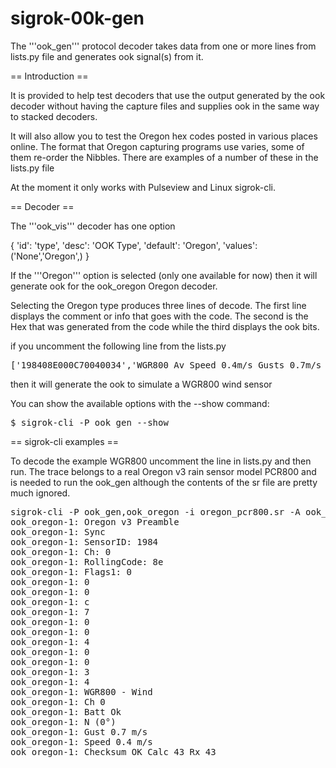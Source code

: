 # sigrok-00k-gen
The '''ook_gen''' protocol decoder takes data from one or more lines from lists.py file and generates ook signal(s) from it.

== Introduction ==

It is provided to help test decoders that use the output generated by the ook decoder without having the capture files and supplies ook in the same way to stacked decoders.

It will also allow you to test the Oregon hex codes posted in various places online. The format that Oregon capturing programs use varies, some of them re-order the Nibbles. There are examples of a number of these in the lists.py file

At the moment it only works with Pulseview and Linux sigrok-cli.

== Decoder ==

The '''ook_vis''' decoder has one option

{ 'id': 'type', 'desc': 'OOK Type', 'default': 'Oregon', 'values': ('None','Oregon',) }

If the '''Oregon''' option is selected (only one available for now) then it will generate ook for the ook_oregon Oregon decoder.

Selecting the Oregon type produces three lines of decode. The first line displays the comment or info that goes with the code. The second is the Hex that was generated from the code while the third displays the ook bits.

if you uncomment the following line from the lists.py

<pre>
['198408E000C70040034','WGR800 Av Speed 0.4m/s Gusts 0.7m/s  Direction: N ','v3'],
</pre>

then it will generate the ook to simulate a WGR800 wind sensor

You can show the available options with the --show command:

<pre>
$ sigrok-cli -P ook_gen --show
</pre>

== sigrok-cli examples ==

To decode the example WGR800 uncomment the line in lists.py and then run. The trace belongs to a real Oregon v3 rain sensor model PCR800 and is needed to run the ook_gen although the contents of the sr file are pretty much ignored.
<pre>
sigrok-cli -P ook_gen,ook_oregon -i oregon_pcr800.sr -A ook_oregon
ook_oregon-1: Oregon v3 Preamble
ook_oregon-1: Sync
ook_oregon-1: SensorID: 1984
ook_oregon-1: Ch: 0
ook_oregon-1: RollingCode: 8e
ook_oregon-1: Flags1: 0
ook_oregon-1: 0
ook_oregon-1: 0
ook_oregon-1: c
ook_oregon-1: 7
ook_oregon-1: 0
ook_oregon-1: 0
ook_oregon-1: 4
ook_oregon-1: 0
ook_oregon-1: 0
ook_oregon-1: 3
ook_oregon-1: 4
ook_oregon-1: WGR800 - Wind
ook_oregon-1: Ch 0
ook_oregon-1: Batt Ok
ook_oregon-1: N (0°)
ook_oregon-1: Gust 0.7 m/s
ook_oregon-1: Speed 0.4 m/s
ook_oregon-1: Checksum OK Calc 43 Rx 43 
</pre>
